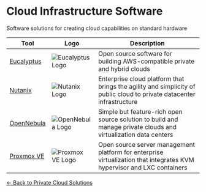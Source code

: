 # Cloud Infrastructure Software

Software solutions for creating cloud capabilities on standard hardware

| Tool | Logo | Description |
|------|------|-------------|
| [Eucalyptus](https://www.eucalyptus.cloud/) | ![Eucalyptus Logo](/logos/cloud/private-cloud/eucalyptus.png) | Open source software for building AWS-compatible private and hybrid clouds |
| [Nutanix](https://www.nutanix.com/) | ![Nutanix Logo](/logos/cloud/private-cloud/nutanix.png) | Enterprise cloud platform that brings the agility and simplicity of public cloud to private datacenter infrastructure |
| [OpenNebula](https://opennebula.io/) | ![OpenNebula Logo](/logos/cloud/private-cloud/opennebula.png) | Simple but feature-rich open source solution to build and manage private clouds and virtualization data centers |
| [Proxmox VE](https://www.proxmox.com/en/proxmox-ve) | ![Proxmox VE Logo](/logos/cloud/private-cloud/proxmox.png) | Open source server management platform for enterprise virtualization that integrates KVM hypervisor and LXC containers |

[← Back to Private Cloud Solutions](../)
